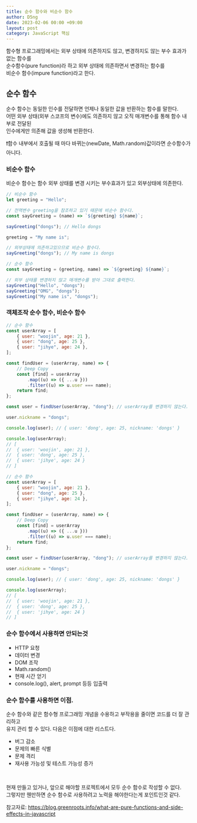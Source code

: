 ```yaml
---
title: 순수 함수와 비순수 함수
author: D5ng
date: 2023-02-06 00:00 +09:00
layout: post
category: JavaScript 핵심
---
```


함수형 프로그래밍에서는 외부 상태에 의존하지도 않고, 변경하지도 않는 부수 효과가 없는 함수를  
순수함수(pure function)라 하고 외부 상태에 의존하면서 변경하는 함수를  
비순수 함수(impure function)라고 한다.

## 순수 함수

<span class="bg_strong">순수 함수는 동일한 인수를 전달하면 언제나 동일한 값을 반환하는 함수</span>를 말한다.  
어떤 외부 상태(외부 스코프의 변수)에도 의존하지 않고 오직 매개변수를 통해 함수 내부로 전달된  
인수에게만 의존해 값을 생성해 반환한다.

❗️함수 내부에서 호출될 때 마다 바뀌는(newDate, Math.random)값이라면 순수함수가 아니다.

### 비순수 함수

비순수 함수는 <span class="bg_strong">함수 외부 상태를 변경 시키는 부수효과가 있고 외부상태</span>에 의존한다.

```js
// 비순수 함수
let greeting = "Hello";

// 전역변수 greeting을 참조하고 있기 때문에 비순수 함수다.
const sayGreeting = (name) => `${greeting} ${name}`;

sayGreeting("dongs"); // Hello dongs

greeting = "My name is";

// 외부상태에 의존하고있으므로 비순수 함수다.
sayGreeting("dongs"); // My name is dongs
```

```js
// 순수 함수
const sayGreeting = (greeting, name) => `${greeting} ${name}`;

// 외부 상태를 변경하지 않고 매개변수를 받아 그대로 출력한다.
sayGreeting("Hello", "dongs");
sayGreeting("OMG", "dongs");
sayGreeting("My name is", "dongs");
```

### 객체조작 순수 함수, 비순수 함수

```js
// 순수 함수
const userArray = [
	{ user: "woojin", age: 21 },
	{ user: "dong", age: 25 },
	{ user: "jihye", age: 24 },
];

const findUser = (userArray, name) => {
	// Deep Copy
	const [find] = userArray
		.map((u) => ({ ...u }))
		.filter((u) => u.user === name);
	return find;
};

const user = findUser(userArray, "dong"); // userArray를 변경하지 않는다.

user.nickname = "dongs";

console.log(user); // { user: 'dong', age: 25, nickname: 'dongs' }

console.log(userArray);
// [
//  { user: 'woojin', age: 21 },
//  { user: 'dong', age: 25 },
//  { user: 'jihye', age: 24 }
// ]
```

```js
// 순수 함수
const userArray = [
	{ user: "woojin", age: 21 },
	{ user: "dong", age: 25 },
	{ user: "jihye", age: 24 },
];

const findUser = (userArray, name) => {
	// Deep Copy
	const [find] = userArray
		.map((u) => ({ ...u }))
		.filter((u) => u.user === name);
	return find;
};

const user = findUser(userArray, "dong"); // userArray를 변경하지 않는다.

user.nickname = "dongs";

console.log(user); // { user: 'dong', age: 25, nickname: 'dongs' }

console.log(userArray);
// [
//  { user: 'woojin', age: 21 },
//  { user: 'dong', age: 25 },
//  { user: 'jihye', age: 24 }
// ]
```

### 순수 함수에서 사용하면 안되는것

- HTTP 요청
- 데이터 변경
- DOM 조작
- Math.random()
- 현재 시간 얻기
- console.log(), alert, prompt 등등 입출력

### 순수 함수를 사용하면 이점.

순수 함수와 같은 함수형 프로그래밍 개념을 수용하고 부작용을 줄이면 코드를 더 잘 관리하고  
유지 관리 할 수 있다. 다음은 이점에 대한 리스트다.

- 버그 감소
- 문제의 빠른 식별
- 문제 격리
- 재사용 가능성 및 테스트 가능성 증가

<br />

<span class="bg_strong">현재 만들고 있거나, 앞으로 해야할 프로젝트에서 모두 순수 함수로 작성할 수 없다.  
그렇지만 웬만하면 순수 함수로 사용하려고 노력을 해야한다는게 포인트인것 같다.</span>

참고자료: https://blog.greenroots.info/what-are-pure-functions-and-side-effects-in-javascript

